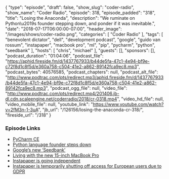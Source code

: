 {
  "type": "episode",
  "draft": false,
  "show_slug": "coder-radio",
  "show_name": "Coder Radio",
  "episode": 318,
  "episode_padded": "318",
  "title": "Losing the Anaconda",
  "description": "We ruminate on Python\u2019s founder stepping down, and ponder if it was inevitable.",
  "date": "2018-07-17T06:00:00-07:00",
  "header_image": "/images/shows/coder-radio.png",
  "categories": [
    "Coder Radio"
  ],
  "tags": [
    "benevolent dictator",
    "dell",
    "development podcast",
    "google",
    "guido van rossum",
    "instapaper",
    "macbook pro",
    "ml",
    "pip",
    "pycharm",
    "python",
    "seedbank"
  ],
  "hosts": [
    "chris",
    "michael"
  ],
  "guests": [],
  "sponsors": [],
  "podcast_duration": "01:04:06",
  "podcast_file": "https://aphid.fireside.fm/d/1437767933/b44de5fa-47c1-4e94-bf9e-c72f8d1c8f5d/e360a758-c504-41e2-a862-89142fca9ec8.mp3",
  "podcast_bytes": 40576585,
  "podcast_chapters": null,
  "podcast_alt_file": "http://www.podtrac.com/pts/redirect.mp3/aphid.fireside.fm/d/1437767933/b44de5fa-47c1-4e94-bf9e-c72f8d1c8f5d/e360a758-c504-41e2-a862-89142fca9ec8.mp3",
  "podcast_ogg_file": null,
  "video_file": "http://www.podtrac.com/pts/redirect.mp4/201406.jb-dl.cdn.scaleengine.net/coderradio/2018/cr-0318.mp4",
  "video_hd_file": null,
  "video_mobile_file": null,
  "youtube_link": "https://www.youtube.com/watch?v=2fM3n-1-3uA",
  "jb_url": "/126156/losing-the-anaconda-cr-318/",
  "fireside_url": "/318"
}


### Episode Links

  * [PyCharm CE](https://pastebin.com/dSqGQTJY "PyCharm CE")
  * [​Python language founder steps down](https://www.zdnet.com/article/python-language-founder-steps-down/ "​Python language founder steps down")
  * [Google’s new ‘Seedbank’](https://9to5google.com/2018/07/16/seedbank-google-machine-learning-tensorflow/ "Google’s new ‘Seedbank’")
  * [Living with the new 15-inch MacBook Pro](https://techcrunch.com/2018/07/16/living-with-the-new-15-inch-macbook-pro/ "Living with the new 15-inch MacBook Pro")
  * [Instapaper is going independent](http://blog.instapaper.com/post/175953870856 "Instapaper is going independent")
  * [Instapaper is temporarily shutting off access for European users due to GDPR](https://www.theverge.com/2018/5/23/17387146/instapaper-gdpr-europe-access-shut-down-privacy-changes "Instapaper is temporarily shutting off access for European users due to GDPR")


